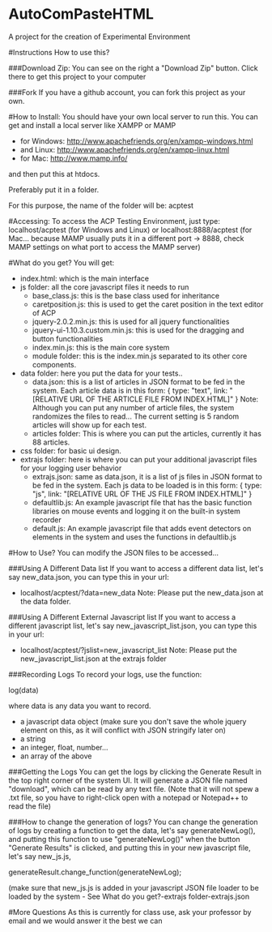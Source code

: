 AutoComPasteHTML
===========

A project for the creation of Experimental Environment

#Instructions
How to use this?

###Download Zip:
You can see on the right a "Download Zip" button. Click there to get this project to your computer

###Fork
If you have a github account, you can fork this project as your own.

#How to Install:
You should have your own local server to run this. You can get and install a local server like XAMPP or MAMP
- for Windows: http://www.apachefriends.org/en/xampp-windows.html
- and Linux: http://www.apachefriends.org/en/xampp-linux.html
- for Mac: http://www.mamp.info/

and then put this at htdocs. 

Preferably put it in a folder. 

For this purpose, the name of the folder will be: acptest

#Accessing:
To access the ACP Testing Environment, just type: localhost/acptest (for Windows and Linux) or localhost:8888/acptest (for Mac... because MAMP usually puts it in a different port -> 8888, check MAMP settings on what port to access the MAMP server)

#What do you get?
You will get:
- index.html: which is the main interface
- js folder: all the core javascript files it needs to run
   - base_class.js: this is the base class used for inheritance
   - caretposition.js: this is used to get the caret position in the text editor of ACP
   - jquery-2.0.2.min.js: this is used for all jquery functionalities
   - jquery-ui-1.10.3.custom.min.js: this is used for the dragging and button functionalities
   - index.min.js: this is the main core system
   - module folder: this is the index.min.js separated to its other core components.
- data folder: here you put the data for your tests..
   - data.json: this is a list of articles in JSON format to be fed in the system. Each article data is in this form:
   {
      type: "text",
      link: "[RELATIVE URL OF THE ARTICLE FILE FROM INDEX.HTML]"
   }
   Note: Although you can put any number of article files, the system randomizes the files to read... The current setting is 5 random articles will show up for each test.
   - articles folder: This is where you can put the articles, currently it has 88 articles.
- css folder: for basic ui design.
- extrajs folder: here is where you can put your additional javascript files for your logging user behavior
    - extrajs.json: same as data.json, it is a list of js files in JSON format to be fed in the system. Each js data to be loaded is in this form:
    {
        type: "js",
        link: "[RELATIVE URL OF THE JS FILE FROM INDEX.HTML]"
    }
    - defaultlib.js: An example javascript file that has the basic function libraries on mouse events and logging it on the built-in system recorder
    - default.js: An example javascript file that adds event detectors on elements in the system and uses the functions in defaultlib.js

#How to Use?
You can modify the JSON files to be accessed...

###Using A Different Data list
If you want to access a different data list, let's say new_data.json, you can type this in your url:
- localhost/acptest/?data=new_data
Note: Please put the new_data.json at the data folder.

###Using A Different External Javascript list
If you want to access a different javascript list, let's say new_javascript_list.json, you can type this in your url:
- localhost/acptest/?jslist=new_javascript_list
Note: Please put the new_javascript_list.json at the extrajs folder

###Recording Logs
To record your logs, use the function:

log(data)

where data is any data you want to record.
- a javascript data object (make sure you don't save the whole jquery element on this, as it will conflict with JSON stringify later on)
- a string
- an integer, float, number...
- an array of the above

###Getting the Logs
You can get the logs by clicking the Generate Result in the top right corner of the system UI. It will generate a JSON file named "download", which can be read by any text file. (Note that it will not spew a .txt file, so you have to right-click open with a notepad or Notepad++ to read the file)

###How to change the generation of logs?
You can change the generation of logs by creating a function to get the data, let's say generateNewLog(), and putting this function to use "generateNewLog()" when the button "Generate Results" is clicked, and putting this in your new javascript file, let's say new_js.js,

generateResult.change_function(generateNewLog);

(make sure that new_js.js is added in your javascript JSON file loader to be loaded by the system - See What do you get?-extrajs folder-extrajs.json

#More Questions
As this is currently for class use, ask your professor by email and we would answer it the best we can
